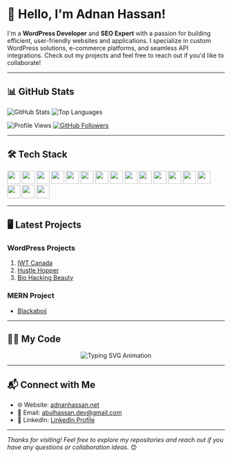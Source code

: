 # 👋 Hello, I'm Adnan Hassan!

I'm a **WordPress Developer** and **SEO Expert** with a passion for building efficient, user-friendly websites and applications. I specialize in custom WordPress solutions, e-commerce platforms, and seamless API integrations. Check out my projects and feel free to reach out if you'd like to collaborate!

---

## 📊 GitHub Stats

![GitHub Stats](https://github-readme-stats.vercel.app/api?username=imadnanhassan&show_icons=true&theme=radical&count_private=true)
![Top Languages](https://github-readme-stats.vercel.app/api/top-langs/?username=imadnanhassan&layout=compact&theme=radical&hide=css,html)

<p align="left">
  <img src="https://komarev.com/ghpvc/?username=imadnanhassan&color=blueviolet" alt="Profile Views">
  <a href="https://github.com/imadnanhassan?tab=followers">
    <img src="https://img.shields.io/github/followers/imadnanhassan?label=Followers&style=social" alt="GitHub Followers">
  </a>
</p>

---

## 🛠️ Tech Stack

<p align="left">
  <img src="https://img.shields.io/badge/-JavaScript-F7DF1E?logo=javascript&logoColor=black&style=for-the-badge" height="30">
  <img src="https://img.shields.io/badge/-React-61DAFB?logo=react&logoColor=black&style=for-the-badge" height="30">
  <img src="https://img.shields.io/badge/-Next.js-000000?logo=next.js&logoColor=white&style=for-the-badge" height="30">
  <img src="https://img.shields.io/badge/-TypeScript-007ACC?logo=typescript&logoColor=white&style=for-the-badge" height="30">
  <img src="https://img.shields.io/badge/-Redux-764ABC?logo=redux&logoColor=white&style=for-the-badge" height="30">
  <img src="https://img.shields.io/badge/-TailwindCSS-38B2AC?logo=tailwind-css&logoColor=white&style=for-the-badge" height="30">
  <img src="https://img.shields.io/badge/-Bootstrap-7952B3?logo=bootstrap&logoColor=white&style=for-the-badge" height="30">
  <img src="https://img.shields.io/badge/-Node.js-339933?logo=node.js&logoColor=white&style=for-the-badge" height="30">
  <img src="https://img.shields.io/badge/-Express.js-000000?logo=express&logoColor=white&style=for-the-badge" height="30">
  <img src="https://img.shields.io/badge/-MongoDB-47A248?logo=mongodb&logoColor=white&style=for-the-badge" height="30">
  <img src="https://img.shields.io/badge/-PostgreSQL-336791?logo=postgresql&logoColor=white&style=for-the-badge" height="30">
  <img src="https://img.shields.io/badge/-Docker-2496ED?logo=docker&logoColor=white&style=for-the-badge" height="30">
  <img src="https://img.shields.io/badge/-AWS-232F3E?logo=amazon-aws&logoColor=white&style=for-the-badge" height="30">
  <img src="https://img.shields.io/badge/-Firebase-FFCA28?logo=firebase&logoColor=black&style=for-the-badge" height="30">
  <img src="https://img.shields.io/badge/-Python-3776AB?logo=python&logoColor=white&style=for-the-badge" height="30">
  <img src="https://img.shields.io/badge/-Figma-F24E1E?logo=figma&logoColor=white&style=for-the-badge" height="30">
  <img src="https://img.shields.io/badge/-Canva-00C4CC?logo=canva&logoColor=white&style=for-the-badge" height="30">
</p>

---

## 🖥️ Latest Projects

### WordPress Projects
1. [IWT Canada](https://iwtcanada.com/)
2. [Hustle Hopper](https://hustlehopper.com/)
3. [Bio Hacking Beauty](https://biohackingbeauty.net/)

### MERN Project
- [Blackaboij](https://blackaboij.com/)

---

## 🧑‍💻 My Code

<!-- Typing animation using an SVG -->
<p align="center">
  <img src="https://readme-typing-svg.demolab.com?font=Fira+Code&weight=500&size=18&pause=1000&color=F75341&center=true&vCenter=true&width=600&lines=Hello%2C+I'm+Adnan+Hassan%21;I'm+a+WordPress+Developer+%26+SEO+Expert;I+work+with+React%2C+Node.js%2C+and+TypeScript;Coding+is+my+passion+and+my+profession;Let’s+build+something+great+together%21" alt="Typing SVG Animation">
</p>

---

## 📬 Connect with Me
- 🌐 Website: [adnanhassan.net](https://adnanhassan.net)
- 📧 Email: abulhassan.dev@gmail.com
- 💼 LinkedIn: [LinkedIn Profile](https://www.linkedin.com/in/imadnanhassan/)

---

*Thanks for visiting! Feel free to explore my repositories and reach out if you have any questions or collaboration ideas.* 😊
